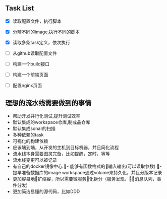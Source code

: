 
## Task List

- [x] 读取配置文件，执行脚本
- [x] 分辨不同的image,执行不同的脚本
- [x] 读取多条task定义，依次执行
- [ ] 从github读取配置文件
- [ ] 构建一个build接口
- [ ] 构建一个前端页面
- [ ] 配置nginx页面


## 理想的流水线需要做到的事情

- 帮助开发并行化测试,提升测试效率
- 默认集成的workspace仓库,制成品仓库
- 默认集成sonar的扫描
- 多种依赖的task
- 可视化的构建依赖
- 应该端到端，从开发的主机到目标机器，并且简化流程
- 流水线本身需要图灵完备，比如提醒，定时，等等
- 流水线变更可以被记录
- 有自己的docker镜像中心
- 能够有函数格式的输入输出(可以读取参数)
- 提早准备数据库的image
workspace通过volume来持久化，并且分版本记录
- 更加容易地扩缩容，所以需要微服务化拆分（服务发现，消息队列，事件分发)
- 更加简洁易懂的源代码，比如DDD
